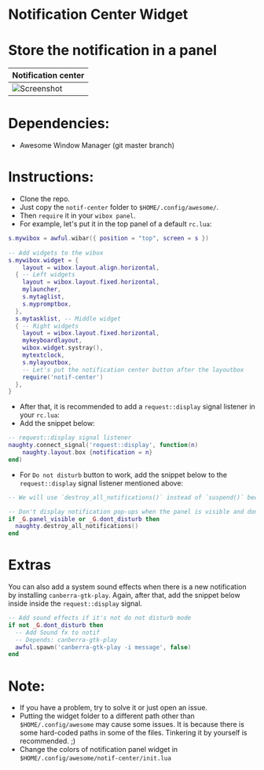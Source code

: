 # Notification Center Widget

# Store the notification in a panel


| Notification center |
| --- |
| ![Screenshot](https://github.com/ilovecookieee/awesome-glorious-widgets/blob/master/screenshots/notif-center.png) |

# Dependencies:
+ Awesome Window Manager (git master branch)

# Instructions:  
+ Clone the repo.
+ Just copy the `notif-center` folder to `$HOME/.config/awesome/`. 
+ Then `require` it in your `wibox panel`.  
+ For example, let's put it in the top panel of a default `rc.lua`:

```lua
s.mywibox = awful.wibar({ position = "top", screen = s })
	
-- Add widgets to the wibox
s.mywibox.widget = {
	layout = wibox.layout.align.horizontal,
  { -- Left widgets
  	layout = wibox.layout.fixed.horizontal,
    mylauncher,
    s.mytaglist,
    s.mypromptbox,
  },
  s.mytasklist, -- Middle widget
  { -- Right widgets
  	layout = wibox.layout.fixed.horizontal,
  	mykeyboardlayout,
  	wibox.widget.systray(),
  	mytextclock,
  	s.mylayoutbox,
  	-- Let's put the notification center button after the layoutbox
  	require('notif-center')
  },
}
```
+ After that, it is recommended to add a `request::display` signal listener in your `rc.lua`:
+ Add the snippet below:

```lua
-- request::display signal listener
naughty.connect_signal('request::display', function(n)
    naughty.layout.box {notification = n}
end)
```

+ For `Do not disturb` button to work, add the snippet below to the `request::display` signal listener mentioned above:

```lua
-- We will use `destroy_all_notifications()` instead of `suspend()` because this widget just generate the data from the naughty to generate some wiboxes. Suspending naughty will also suspend the notification-center.

-- Don't display notification pop-ups when the panel is visible and dont disturb mode is enabled.
if _G.panel_visible or _G.dont_disturb then
  naughty.destroy_all_notifications()
end
```

# Extras
You can also add a system sound effects when there is a new notification by installing `canberra-gtk-play`. Again, after that, add the snippet below inside inside the `request::display` signal.

```lua
-- Add sound effects if it's not do not disturb mode
if not _G.dont_disturb then
  -- Add Sound fx to notif
  -- Depends: canberra-gtk-play
  awful.spawn('canberra-gtk-play -i message', false)
end
```

# Note:  
+ If you have a problem, try to solve it or just open an issue.
+ Putting the widget folder to a different path other than `$HOME/.config/awesome` may cause some issues. It is because there is some hard-coded paths in some of the files. Tinkering it by yourself is recommended. ;)
+ Change the colors of notification panel widget in `$HOME/.config/awesome/notif-center/init.lua`